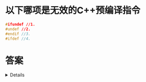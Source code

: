 # 以下哪项是无效的C++预编译指令

```c++
#ifundef //1.
#undef //2.
#endif //3.
#ifdef //4.
```

# 答案

<details>

分析以下C++预编译指令，无效的选项是:
1. #ifundef: 无效，ifundef并不存在，应该是#ifndef
2. #undef: 有效，取消定义宏
3. #endif: 有效，结束条件编译区块
4. #ifdef: 有效，检查宏是否定义

其中 **#ifundef是无效的预编译指令**，ifundef并不存在，它应该是ifndef。

</details>